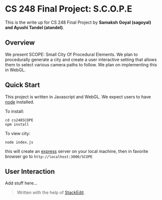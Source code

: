 
# CS 248 Final Project: S.C.O.P.E

This is the write up for CS 248 Final Project by **Samaksh Goyal (sagoyal) and Ayushi Tandel (atandel)**.

 
## Overview

We present SCOPE: Small City Of Procedural Elements. We plan to procedurally generate a city and create a user interactive setting that allows them to select various camera paths to follow. We plan on implementing this in WebGL.  

## Quick Start
This project is written in Javascript and WebGL. We expect users to have [node](https://nodejs.org/en/download/) installed.

To install:
```
cd cs248SCOPE
npm install
```
To view city:
```
node index.js
```
this will create an [express](https://expressjs.com/) server on your local machine, then in favorite browser go to `http://localhost:3000/SCOPE`


## User Interaction

Add stuff here...


> Written with the help of [StackEdit](https://stackedit.io/).